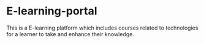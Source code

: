 # E-learning-portal
This is a E-learning platform which includes courses related to technologies for a learner to take and enhance their knowledge.
